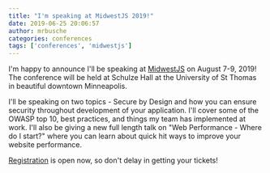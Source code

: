 ```yaml
---
title: "I'm speaking at MidwestJS 2019!"
date: 2019-06-25 20:06:57
author: mrbusche
categories: conferences
tags: ['conferences', 'midwestjs']
---
```


I'm happy to announce I'll be speaking at [MidwestJS](http://midwestjs.com/) on August 7-9, 2019! The conference will be held at Schulze Hall at the University of St Thomas in beautiful downtown Minneapolis.

I'll be speaking on two topics - Secure by Design and how you can ensure security throughout development of your application. I'll cover some of the OWASP top 10, best practices, and things my team has implemented at work. I'll also be giving a new full length talk on "Web Performance - Where do I start?" where you can learn about quick hit ways to improve your website performance.

[Registration](https://ti.to/midwestjs/midwest-js-2019) is open now, so don't delay in getting your tickets!
